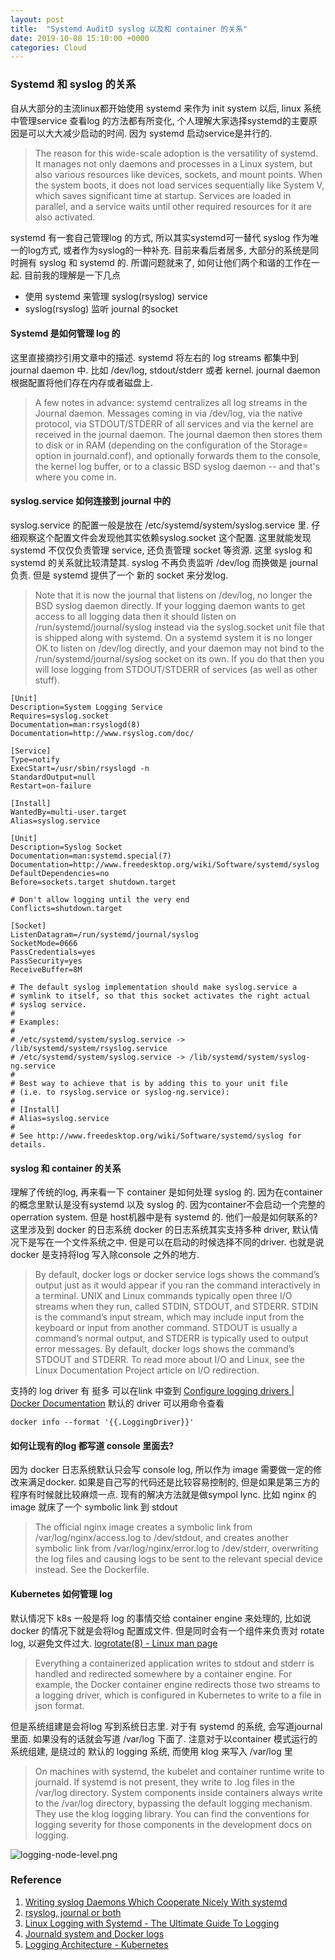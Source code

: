 ```yaml
---
layout: post
title:  "Systemd AuditD syslog 以及和 container 的关系"
date: 2019-10-08 15:10:00 +0000
categories: Cloud
---
```


### Systemd 和 syslog 的关系


自从大部分的主流linux都开始使用 systemd 来作为 init system 以后, linux 系统中管理service  查看log 的方法都有所变化, 个人理解大家选择systemd的主要原因是可以大大减少启动的时间. 因为 systemd 启动service是并行的.

> The reason for this wide-scale adoption is the versatility of systemd. It manages not only daemons and processes in a Linux system, but also various resources like devices, sockets, and mount points. When the system boots, it does not load services sequentially like System V, which saves significant time at startup. Services are loaded in parallel, and a service waits until other required resources for it are also activated.

systemd 有一套自己管理log 的方式, 所以其实systemd可一替代 syslog 作为唯一的log方式, 或者作为syslog的一种补充.  目前来看后者居多, 大部分的系统是同时拥有 syslog 和 systemd 的.  所谓问题就来了, 如何让他们两个和谐的工作在一起.  目前我的理解是一下几点

* 使用 systemd 来管理 syslog(rsyslog) service
* syslog(rsyslog) 监听 journal 的socket

#### Systemd 是如何管理 log 的

这里直接摘抄引用文章中的描述. systemd 将左右的 log streams 都集中到 journal daemon 中. 比如 /dev/log, stdout/stderr 或者 kernel.  journal daemon 根据配置将他们存在内存或者磁盘上.

>A few notes in advance: systemd centralizes all log streams in the Journal daemon. Messages coming in via /dev/log, via the native protocol, via STDOUT/STDERR of all services and via the kernel are received in the journal daemon. The journal daemon then stores them to disk or in RAM (depending on the configuration of the Storage= option in journald.conf), and optionally forwards them to the console, the kernel log buffer, or to a classic BSD syslog daemon -- and that's where you come in.

#### syslog.service 如何连接到 journal 中的

syslog.service 的配置一般是放在 /etc/systemd/system/syslog.service 里. 仔细观察这个配置文件会发现他其实依赖syslog.socket 这个配置.  这里就能发现 systemd 不仅仅负责管理 service, 还负责管理 socket 等资源.  这里 syslog 和 systemd 的关系就比较清楚其.  syslog 不再负责监听 /dev/log 而换做是 journal 负责. 但是 systemd 提供了一个 新的 socket 来分发log.

>Note that it is now the journal that listens on /dev/log, no longer the BSD syslog daemon directly. If your logging daemon wants to get access to all logging data then it should listen on /run/systemd/journal/syslog instead via the syslog.socket unit file that is shipped along with systemd. On a systemd system it is no longer OK to listen on /dev/log directly, and your daemon may not bind to the /run/systemd/journal/syslog socket on its own. If you do that then you will lose logging from STDOUT/STDERR of services (as well as other stuff).



```
[Unit]
Description=System Logging Service
Requires=syslog.socket
Documentation=man:rsyslogd(8)
Documentation=http://www.rsyslog.com/doc/

[Service]
Type=notify
ExecStart=/usr/sbin/rsyslogd -n
StandardOutput=null
Restart=on-failure

[Install]
WantedBy=multi-user.target
Alias=syslog.service
```

```
[Unit]
Description=Syslog Socket
Documentation=man:systemd.special(7)
Documentation=http://www.freedesktop.org/wiki/Software/systemd/syslog
DefaultDependencies=no
Before=sockets.target shutdown.target

# Don't allow logging until the very end
Conflicts=shutdown.target

[Socket]
ListenDatagram=/run/systemd/journal/syslog
SocketMode=0666
PassCredentials=yes
PassSecurity=yes
ReceiveBuffer=8M

# The default syslog implementation should make syslog.service a
# symlink to itself, so that this socket activates the right actual
# syslog service.
#
# Examples:
#
# /etc/systemd/system/syslog.service -> /lib/systemd/system/rsyslog.service
# /etc/systemd/system/syslog.service -> /lib/systemd/system/syslog-ng.service
#
# Best way to achieve that is by adding this to your unit file
# (i.e. to rsyslog.service or syslog-ng.service):
#
# [Install]
# Alias=syslog.service
#
# See http://www.freedesktop.org/wiki/Software/systemd/syslog for details.

```

#### syslog 和 container 的关系
理解了传统的log, 再来看一下 container 是如何处理 syslog 的. 因为在container 的概念里默认是没有systemd 以及 syslog 的. 因为container不会启动一个完整的 operration system. 但是 host机器中是有 systemd 的. 他们一般是如何联系的?  这里涉及到 docker 的日志系统  docker 的日志系统其实支持多种 driver, 默认情况下是写在一个文件系统之中.  但是可以在启动的时候选择不同的driver. 也就是说docker 是支持将log 写入除console 之外的地方.

>By default, docker logs or docker service logs shows the command’s output just as it would appear if you ran the command interactively in a terminal. UNIX and Linux commands typically open three I/O streams when they run, called STDIN, STDOUT, and STDERR. STDIN is the command’s input stream, which may include input from the keyboard or input from another command. STDOUT is usually a command’s normal output, and STDERR is typically used to output error messages. By default, docker logs shows the command’s STDOUT and STDERR. To read more about I/O and Linux, see the Linux Documentation Project article on I/O redirection.
>
支持的 log driver 有 挺多 可以在link 中查到 [Configure logging drivers \| Docker Documentation](https://docs.docker.com/config/containers/logging/configure/) 默认的 driver 可以用命令查看

```
docker info --format '{{.LoggingDriver}}'
```






#### 如何让现有的log 都写道 console 里面去?
因为 docker 日志系统默认只会写 console log, 所以作为 image 需要做一定的修改来满足docker. 如果是自己写的代码还是比较容易控制的, 但是如果是第三方的程序有时候就比较麻烦一点.  现有的解决方法就是做sympol lync. 比如  nginx 的image 就床了一个 symbolic link 到 stdout

>The official nginx image creates a symbolic link from /var/log/nginx/access.log to /dev/stdout, and creates another symbolic link from /var/log/nginx/error.log to /dev/stderr, overwriting the log files and causing logs to be sent to the relevant special device instead. See the Dockerfile.


#### Kubernetes 如何管理 log
默认情况下 k8s 一般是将 log 的事情交给 container engine 来处理的, 比如说 docker 的情况下就是会将log 配置成文件. 但是同时会有一个组件来负责对 rotate log, 以避免文件过大. [logrotate(8) - Linux man page](https://linux.die.net/man/8/logrotate)

>Everything a containerized application writes to stdout and stderr is handled and redirected somewhere by a container engine. For example, the Docker container engine redirects those two streams to a logging driver, which is configured in Kubernetes to write to a file in json format.

但是系统组建是会将log 写到系统日志里. 对于有 systemd 的系统, 会写道journal 里面. 如果没有的话就会写道 /var/log 下面了.  注意对于以container 模式运行的系统组建, 是绕过的 默认的 logging 系统, 而使用 klog 来写入 /var/log 里

> On machines with systemd, the kubelet and container runtime write to journald. If systemd is not present, they write to .log files in the /var/log directory. System components inside containers always write to the /var/log directory, bypassing the default logging mechanism. They use the klog logging library. You can find the conventions for logging severity for those components in the development docs on logging.



![logging-node-level.png](https://d33wubrfki0l68.cloudfront.net/59b1aae2adcfe4f06270b99a2789012ed64bec1f/4d0ad/images/docs/user-guide/logging/logging-node-level.png)



### Reference
1. [Writing syslog Daemons Which Cooperate Nicely With systemd](https://www.freedesktop.org/wiki/Software/systemd/syslog/)
1. [rsyslog, journal or both](https://albertomolina.wordpress.com/2017/12/30/rsyslog-journal-or-both/)
1. [Linux Logging with Systemd - The Ultimate Guide To Logging](https://www.loggly.com/ultimate-guide/linux-logging-with-systemd/)
2. [Journald system and Docker logs ](https://www.loggly.com/docs/journald-system-and-docker-logs/)
3. [Logging Architecture - Kubernetes](https://kubernetes.io/docs/concepts/cluster-administration/logging/)